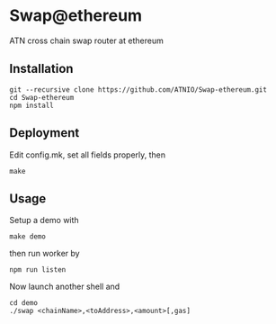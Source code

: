 # Swap@ethereum
ATN cross chain swap router at ethereum
## Installation
~~~shell
git --recursive clone https://github.com/ATNIO/Swap-ethereum.git
cd Swap-ethereum
npm install
~~~
## Deployment
Edit config.mk, set all fields properly, then
~~~shell
make
~~~
## Usage
Setup a demo with
~~~shell
make demo
~~~
then run worker by
~~~shell
npm run listen
~~~
Now launch another shell and
~~~shell
cd demo
./swap <chainName>,<toAddress>,<amount>[,gas]
~~~
